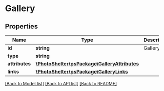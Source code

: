 # Gallery

## Properties
Name | Type | Description | Notes
------------ | ------------- | ------------- | -------------
**id** | **string** | Gallery ID | 
**type** | **string** |  | 
**attributes** | [**\PhotoShelter\psPackage\GalleryAttributes**](GalleryAttributes.md) |  | 
**links** | [**\PhotoShelter\psPackage\GalleryLinks**](GalleryLinks.md) |  | [optional] 

[[Back to Model list]](../../README.md#documentation-for-models) [[Back to API list]](../../README.md#documentation-for-api-endpoints) [[Back to README]](../../README.md)


